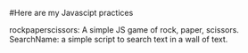 #Here are my Javascipt practices



rockpaperscissors: A simple JS game of rock, paper, scissors.
SearchName: a simple script to search text in a wall of text.
